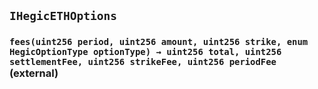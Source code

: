 ## `IHegicETHOptions`






### `fees(uint256 period, uint256 amount, uint256 strike, enum HegicOptionType optionType) → uint256 total, uint256 settlementFee, uint256 strikeFee, uint256 periodFee` (external)






